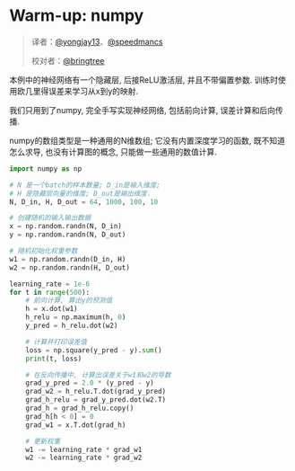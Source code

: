 # Warm-up: numpy

> 译者：[@yongjay13](https://github.com/yongjay13)、[@speedmancs](https://github.com/speedmancs)
> 
> 校对者：[@bringtree](https://github.com/bringtree) 

本例中的神经网络有一个隐藏层, 后接ReLU激活层, 并且不带偏置参数. 训练时使用欧几里得误差来学习从x到y的映射.

我们只用到了numpy, 完全手写实现神经网络, 包括前向计算, 误差计算和后向传播.

numpy的数组类型是一种通用的N维数组; 它没有内置深度学习的函数, 既不知道怎么求导, 也没有计算图的概念, 只能做一些通用的数值计算.

```py
import numpy as np

# N 是一个batch的样本数量; D_in是输入维度;
# H 是隐藏层向量的维度; D_out是输出维度.
N, D_in, H, D_out = 64, 1000, 100, 10

# 创建随机的输入输出数据
x = np.random.randn(N, D_in)
y = np.random.randn(N, D_out)

# 随机初始化权重参数
w1 = np.random.randn(D_in, H)
w2 = np.random.randn(H, D_out)

learning_rate = 1e-6
for t in range(500):
    # 前向计算, 算出y的预测值
    h = x.dot(w1)
    h_relu = np.maximum(h, 0)
    y_pred = h_relu.dot(w2)

    # 计算并打印误差值
    loss = np.square(y_pred - y).sum()
    print(t, loss)

    # 在反向传播中, 计算出误差关于w1和w2的导数
    grad_y_pred = 2.0 * (y_pred - y)
    grad_w2 = h_relu.T.dot(grad_y_pred)
    grad_h_relu = grad_y_pred.dot(w2.T)
    grad_h = grad_h_relu.copy()
    grad_h[h < 0] = 0
    grad_w1 = x.T.dot(grad_h)

    # 更新权重
    w1 -= learning_rate * grad_w1
    w2 -= learning_rate * grad_w2

```
